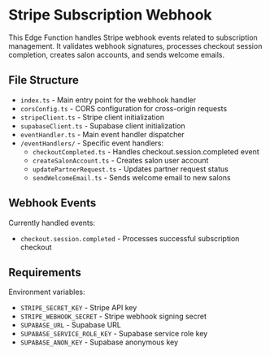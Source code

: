 
# Stripe Subscription Webhook

This Edge Function handles Stripe webhook events related to subscription management. It validates webhook signatures, processes checkout session completion, creates salon accounts, and sends welcome emails.

## File Structure

- `index.ts` - Main entry point for the webhook handler
- `corsConfig.ts` - CORS configuration for cross-origin requests
- `stripeClient.ts` - Stripe client initialization
- `supabaseClient.ts` - Supabase client initialization
- `eventHandler.ts` - Main event handler dispatcher
- `/eventHandlers/` - Specific event handlers:
  - `checkoutCompleted.ts` - Handles checkout.session.completed event
  - `createSalonAccount.ts` - Creates salon user account
  - `updatePartnerRequest.ts` - Updates partner request status
  - `sendWelcomeEmail.ts` - Sends welcome email to new salons

## Webhook Events

Currently handled events:
- `checkout.session.completed` - Processes successful subscription checkout

## Requirements

Environment variables:
- `STRIPE_SECRET_KEY` - Stripe API key
- `STRIPE_WEBHOOK_SECRET` - Stripe webhook signing secret
- `SUPABASE_URL` - Supabase URL
- `SUPABASE_SERVICE_ROLE_KEY` - Supabase service role key
- `SUPABASE_ANON_KEY` - Supabase anonymous key
